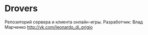 ﻿Drovers
=======

Репозиторий сервера и клиента онлайн-игры. 
Разработчик: Влад Марченко
http://vk.com/leonardo_di_grigio
